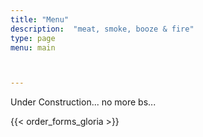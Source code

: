 ```yaml
---
title: "Menu"
description:  "meat, smoke, booze & fire"
type: page
menu: main



---
```

Under Construction... no more bs...
<!-- {{< order_forms_app_iframe >}} -->
{{< order_forms_gloria >}} 
